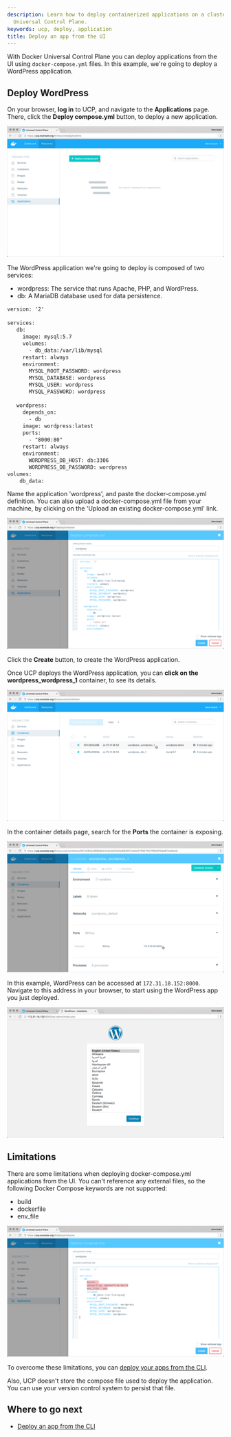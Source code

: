 ```yaml
---
description: Learn how to deploy containerized applications on a cluster, with Docker
  Universal Control Plane.
keywords: ucp, deploy, application
title: Deploy an app from the UI
---
```


With Docker Universal Control Plane you can deploy applications from the
UI using `docker-compose.yml` files. In this example, we're going to deploy a
WordPress application.

## Deploy WordPress

On your browser, **log in** to UCP, and navigate to the **Applications** page.
There, click the **Deploy compose.yml** button, to deploy a new application.

![](../images/deploy-app-ui-1.png)

The WordPress application we're going to deploy is composed of two services:

* wordpress: The service that runs Apache, PHP, and WordPress.
* db: A MariaDB database used for data persistence.

```none
version: '2'

services:
   db:
     image: mysql:5.7
     volumes:
       - db_data:/var/lib/mysql
     restart: always
     environment:
       MYSQL_ROOT_PASSWORD: wordpress
       MYSQL_DATABASE: wordpress
       MYSQL_USER: wordpress
       MYSQL_PASSWORD: wordpress

   wordpress:
     depends_on:
       - db
     image: wordpress:latest
     ports:
       - "8000:80"
     restart: always
     environment:
       WORDPRESS_DB_HOST: db:3306
       WORDPRESS_DB_PASSWORD: wordpress
volumes:
    db_data:
```

Name the application 'wordpress', and paste the docker-compose.yml definition.
You can also upload a docker-compose.yml file from your machine, by clicking on
the 'Upload an existing docker-compose.yml' link.

![](../images/deploy-app-ui-2.png)

Click the **Create** button, to create the WordPress application.

Once UCP deploys the WordPress application, you can
**click on the wordpress_wordpress_1** container, to see its details.

![](../images/deploy-app-ui-3.png)

In the container details page, search for the **Ports** the container is
exposing.

![](../images/deploy-app-ui-4.png)

In this example, WordPress can be accessed at `172.31.18.152:8000`.
Navigate to this address in your browser, to start using the WordPress app you
just deployed.

![](../images/deploy-app-ui-5.png)


## Limitations

There are some limitations when deploying docker-compose.yml applications from
the UI. You can't reference any external files, so the following Docker
Compose keywords are not supported:

* build
* dockerfile
* env_file

![](../images/deploy-app-ui-6.png)

To overcome these limitations, you can
[deploy your apps from the CLI](deploy-app-cli.md).

Also, UCP doesn't store the compose file used to deploy the application. You can
use your version control system to persist that file.

## Where to go next

* [Deploy an app from the CLI](deploy-app-cli.md)

